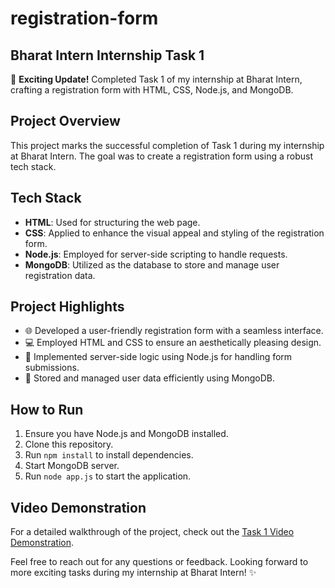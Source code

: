 # registration-form

## Bharat Intern Internship Task 1

🚀 **Exciting Update!** Completed Task 1 of my internship at Bharat Intern, crafting a registration form with HTML, CSS, Node.js, and MongoDB.

## Project Overview

This project marks the successful completion of Task 1 during my internship at Bharat Intern. The goal was to create a registration form using a robust tech stack.

## Tech Stack

- **HTML**: Used for structuring the web page.
- **CSS**: Applied to enhance the visual appeal and styling of the registration form.
- **Node.js**: Employed for server-side scripting to handle requests.
- **MongoDB**: Utilized as the database to store and manage user registration data.

## Project Highlights

- 🌐 Developed a user-friendly registration form with a seamless interface.
- 💻 Employed HTML and CSS to ensure an aesthetically pleasing design.
- 🚀 Implemented server-side logic using Node.js for handling form submissions.
- 📁 Stored and managed user data efficiently using MongoDB.

## How to Run

1. Ensure you have Node.js and MongoDB installed.
2. Clone this repository.
3. Run `npm install` to install dependencies.
4. Start MongoDB server.
5. Run `node app.js` to start the application.

## Video Demonstration

For a detailed walkthrough of the project, check out the [Task 1 Video Demonstration](https://github.com/ErShubham4u/registration-form/assets/100616631/812d5026-318e-46e9-b972-effe697dff28).

Feel free to reach out for any questions or feedback. Looking forward to more exciting tasks during my internship at Bharat Intern! ✨
